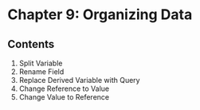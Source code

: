 # Chapter 9: Organizing Data

## Contents

1. Split Variable
2. Rename Field
3. Replace Derived Variable with Query
4. Change Reference to Value
5. Change Value to Reference
